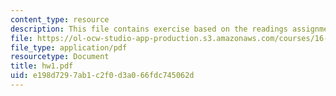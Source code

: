 ```yaml
---
content_type: resource
description: This file contains exercise based on the readings assignment.
file: https://ol-ocw-studio-app-production.s3.amazonaws.com/courses/16-100-aerodynamics-fall-2005/e198d7297ab1c2f0d3a066fdc745062d_hw1.pdf
file_type: application/pdf
resourcetype: Document
title: hw1.pdf
uid: e198d729-7ab1-c2f0-d3a0-66fdc745062d
---
```

